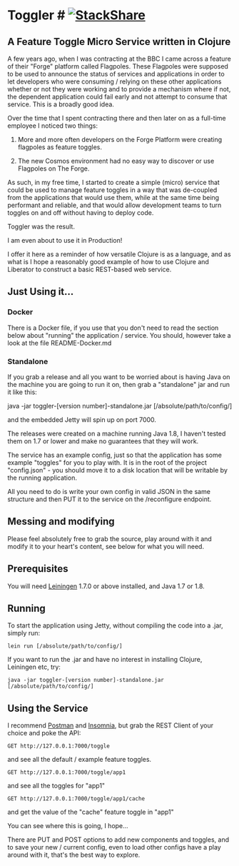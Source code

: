 # Toggler # [![StackShare](https://img.shields.io/badge/tech-stack-0690fa.svg?style=flat)](https://stackshare.io/maleghast5033/toggler)

## A Feature Toggle Micro Service written in Clojure ##

A few years ago, when I was contracting at the BBC I came across a feature of their
"Forge" platform called Flagpoles.  These Flagpoles were supposed to be used to
announce the status of services and applications in order to let developers who were
consuming / relying on these other applications whether or not they were working and
to provide a mechanism where if not, the dependent application could fail early and
not attempt to consume that service.  This is a broadly good idea.

Over the time that I spent contracting there and then later on as a full-time employee
I noticed two things:

1. More and more often developers on the Forge Platform were creating flagpoles as feature toggles.

2. The new Cosmos environment had no easy way to discover or use Flagpoles on The Forge.

As such, in my free time, I started to create a simple (micro) service that could be used to
manage feature toggles in a way that was de-coupled from the applications that would
use them, while at the same time being performant and reliable, and that would allow
development teams to turn toggles on and off without having to deploy code.

Toggler was the result.

I am even about to use it in Production!

I offer it here as a reminder of how versatile Clojure is as a language,
and as what is I hope a reasonably good example of how to use Clojure and Liberator to
construct a basic REST-based web service.

## Just Using it... ##

### Docker ###

There is a Docker file, if you use that you don't need to read the section below about "running"
the application / service.  You should, however take a look at the file README-Docker.md

### Standalone ###

If you grab a release and all you want to be worried about is having Java on the machine
you are going to run it on, then grab a "standalone" jar and run it like this:

java -jar toggler-[version number]-standalone.jar [/absolute/path/to/config/]

and the embedded Jetty will spin up on port 7000.

The releases were created on a machine running Java 1.8, I haven't tested them on 1.7 or
lower and make no guarantees that they will work.

The service has an example config, just so that the application has some example
"toggles" for you to play with.  It is in the root of the project "config.json" - you should
move it to a disk location that will be writable by the running application.

All you need to do is write your own config in valid JSON in the same structure and then PUT
it to the service on the /reconfigure endpoint.

## Messing and modifying ##

Please feel absolutely free to grab the source, play around with it and modify it to your
heart's content, see below for what you will need.

## Prerequisites ##

You will need [Leiningen][1] 1.7.0 or above installed, and Java 1.7 or 1.8.

[1]: https://github.com/technomancy/leiningen

## Running ##

To start the application using Jetty, without compiling the code into a .jar, simply run:

    lein run [/absolute/path/to/config/]

If you want to run the .jar and have no interest in installing Clojure, Leiningen etc, try:

    java -jar toggler-[version number]-standalone.jar [/absolute/path/to/config/]

## Using the Service ##

I recommend [Postman][2] and [Insomnia][3], but grab the REST Client of your choice
and poke the API:

[2]: https://www.getpostman.com/
[3]: https://insomnia.rest/

    GET http://127.0.0.1:7000/toggle

and see all the default / example feature toggles.

    GET http://127.0.0.1:7000/toggle/app1

and see all the toggles for "app1"

    GET http://127.0.0.1:7000/toggle/app1/cache

and get the value of the "cache" feature toggle in "app1"

You can see where this is going, I hope...

There are PUT and POST options to add new components and toggles, and to save your new / current
config, even to load other configs have a play around with it, that's the best way to explore.


